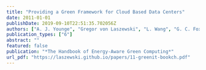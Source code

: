 ```yaml
---
title: "Providing a Green Framework for Cloud Based Data Centers"
date: 2011-01-01
publishDate: 2019-09-10T22:51:35.702056Z
authors: ["A. J. Younge", "Gregor von Laszewski", "L. Wang", "G. C. Fox"]
publication_types: ["6"]
abstract: ""
featured: false
publication: "*The Handbook of Energy-Aware Green Computing*"
url_pdf: "https://laszewski.github.io/papers/11-greenit-bookch.pdf"
---
```


